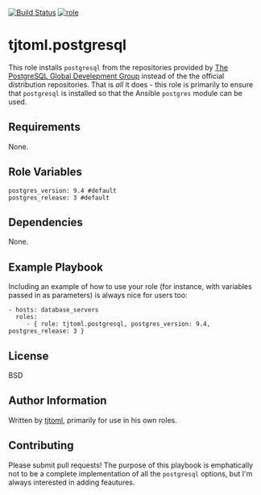 [![Build Status](https://travis-ci.org/tjtoml/ansible-role-postgresql.svg?branch=master)](https://travis-ci.org/tjtoml/ansible-role-postgresql) [![role](https://img.shields.io/badge/Galaxy-tjtoml.postgresql-5bbdbf.svg)](https://galaxy.ansible.com/tjtoml/postgresql/)

tjtoml.postgresql  
=========

This role installs `postgresql` from the repositories provided by [The PostgreSQL Global Develepment Group](https://www.postgresql.org/)
instead of the the official distribution repositories. That is *all* it does - this role is primarily to ensure that
`postgresql` is installed so that the Ansible `postgres` module can be used.

Requirements
------------

None.

Role Variables
--------------
`postgres_version: 9.4 #default`  
`postgres_release: 3 #default`

Dependencies
------------

None.

Example Playbook
----------------

Including an example of how to use your role (for instance, with variables passed in as parameters) is always nice for users too:

    - hosts: database_servers
      roles:
         - { role: tjtoml.postgresql, postgres_version: 9.4, postgres_release: 3 }

License
-------

BSD

Author Information
------------------

Written by [tjtoml](https://github.com/tjtoml), primarily for use in his own roles.

Contributing
------------
Please submit pull requests! The purpose of this playbook is emphatically not to be a complete implementation of all the
`postgresql` options, but I'm always interested in adding feautures. 
